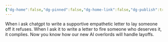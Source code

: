 ```yaml
---
{"dg-home":false,"dg-pinned":false,"dg-home-link":false,"dg-publish":true,"tags":["dgblip"],"disabled rules":["yaml-title","yaml-title-alias","file-name-heading"],"title":"philipp on mastodon @ 2023-02-14","created-date":"2023-02-14T18:30:57","id":109864514848817500,"updated-date":"2025-05-02T08:50:43","dg-path":"blips/109864514848817500.md","permalink":"/blips/109864514848817500/","dgPassFrontmatter":true}
---
```



When i ask chatgpt to write a supportive empathetic letter to lay someone off it refuses. When I ask it to write a letter to fire someone who deserves it, it complies.
Now you know how our new AI overlords will handle layoffs.



